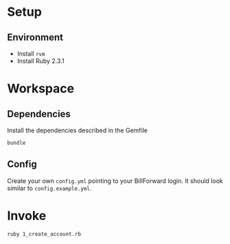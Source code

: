 # Setup

## Environment

- Install `rvm`
- Install Ruby 2.3.1

# Workspace

## Dependencies

Install the dependencies described in the Gemfile

```bash
bundle
```

## Config

Create your own `config.yml` pointing to your BillForward login. It should look similar to `config.example.yml`.

# Invoke

```bash
ruby 1_create_account.rb
```